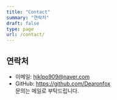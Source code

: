 ```yaml
---
title: "Contact"
summary: "연락처"
draft: false
type: page
url: /contact/
---
```


## 연락처
- 이메일: hjklpo909@naver.com  
- GitHub: https://github.com/Dearonfox  
문의는 메일로 부탁드립니다.